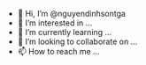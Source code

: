 - 👋 Hi, I’m @nguyendinhsontga
- 👀 I’m interested in ...
- 🌱 I’m currently learning ...
- 💞️ I’m looking to collaborate on ...
- 📫 How to reach me ...

<!---
nguyendinhsontga/nguyendinhsontga is a ✨ special ✨ repository because its `README.md` (this file) appears on your GitHub profile.
You can click the Preview link to take a look at your changes.
--->
